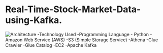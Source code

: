 # Real-Time-Stock-Market-Data-using-Kafka.
![Architecture](https://github.com/AdarshDsGit/Real-Time-Stock-Market-Data-using-Kafka./assets/125944934/12f8f214-fcf3-4f99-a40b-15bf07ac94d2)
-Technology Used
-Programming Language - Python
-Amazon Web Service (AWS)
-S3 (Simple Storage Service)
-Athena
-Glue Crawler
-Glue Catalog
-EC2
-Apache Kafka
